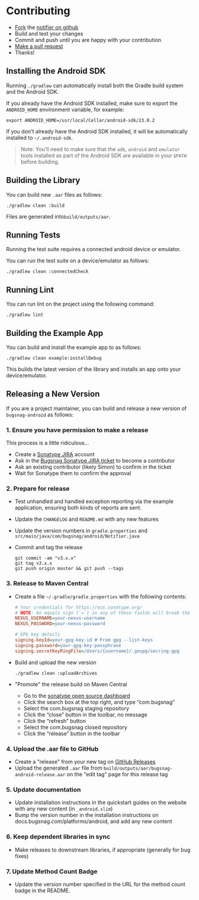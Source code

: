 Contributing
============

-   [Fork](https://help.github.com/articles/fork-a-repo) the [notifier on github](https://github.com/bugsnag/bugsnag-android)
-   Build and test your changes
-   Commit and push until you are happy with your contribution
-   [Make a pull request](https://help.github.com/articles/using-pull-requests)
-   Thanks!


Installing the Android SDK
--------------------------

Running `./gradlew` can automatically install both the Gradle build system
and the Android SDK.

If you already have the Android SDK installed, make sure to export the
`ANDROID_HOME` environment variable, for example:

```shell
export ANDROID_HOME=/usr/local/Cellar/android-sdk/23.0.2
```

If you don't already have the Android SDK installed, it will be automatically
installed to `~/.android-sdk`.

> Note: You'll need to make sure that the `adb`, `android` and `emulator` tools
> installed as part of the Android SDK are available in your `$PATH` before
> building.


Building the Library
---------------------

You can build new `.aar` files as follows:

```shell
./gradlew clean :build
```

Files are generated into`build/outputs/aar`.


Running Tests
-------------

Running the test suite requires a connected android device or emulator.

You can run the test suite on a device/emulator as follows:

```shell
./gradlew clean :connectedCheck
```

Running Lint
------------
You can run lint on the project using the following command:

```shell
./gradlew lint
```

Building the Example App
------------------------

You can build and install the example app to as follows:

```shell
./gradlew clean example:installDebug
```

This builds the latest version of the library and installs an app onto your
device/emulator.


Releasing a New Version
-----------------------

If you are a project maintainer, you can build and release a new version of
`bugsnag-android` as follows:

### 1. Ensure you have permission to make a release

This process is a little ridiculous...

-   Create a [Sonatype JIRA](https://issues.sonatype.org) account
-   Ask in the [Bugsnag Sonatype JIRA ticket](https://issues.sonatype.org/browse/OSSRH-5533) to become a contributor
-   Ask an existing contributor (likely Simon) to confirm in the ticket
-   Wait for Sonatype them to confirm the approval


### 2. Prepare for release

-   Test unhandled and handled exception reporting via the example application,
    ensuring both kinds of reports are sent.
-   Update the `CHANGELOG` and `README.md` with any new features

-   Update the version numbers in `gradle.properties` and `src/main/java/com/bugsnag/android/Notifier.java`

-   Commit and tag the release

    ```shell
    git commit -am "v3.x.x"
    git tag v3.x.x
    git push origin master && git push --tags
    ```

### 3. Release to Maven Central

-   Create a file `~/.gradle/gradle.properties` with the following contents:

    ```ini
    # Your credentials for https://oss.sonatype.org/
    # NOTE: An equals sign (`=`) in any of these fields will break the parser
    NEXUS_USERNAME=your-nexus-username
    NEXUS_PASSWORD=your-nexus-password

    # GPG key details
    signing.keyId=your-gpg-key-id # From gpg --list-keys
    signing.password=your-gpg-key-passphrase
    signing.secretKeyRingFile=/Users/{username}/.gnupg/secring.gpg
    ```

-   Build and upload the new version

    ```shell
    ./gradlew clean :uploadArchives
    ```

-   "Promote" the release build on Maven Central

    -   Go to the [sonatype open source dashboard](https://oss.sonatype.org/index.html#stagingRepositories)
    -   Click the search box at the top right, and type “com.bugsnag”
    -   Select the com.bugsnag staging repository
    -   Click the “close” button in the toolbar, no message
    -   Click the “refresh” button
    -   Select the com.bugsnag closed repository
    -   Click the “release” button in the toolbar

### 4. Upload the .aar file to GitHub

-   Create a "release" from your new tag on [GitHub Releases](https://github.com/bugsnag/bugsnag-android/releases)
-   Upload the generated `.aar` file from `build/outputs/aar/bugsnag-android-release.aar` on the "edit tag" page for this release tag

### 5. Update documentation

-    Update installation instructions in the quickstart
     guides on the website with any new content (in `_android.slim`)
-    Bump the version number in the installation instructions on
     docs.bugsnag.com/platforms/android, and add any new content

### 6. Keep dependent libraries in sync

-    Make releases to downstream libraries, if appropriate (generally for bug
     fixes)
     
### 7. Update Method Count Badge
-   Update the version number specified in the URL for the method count badge in the README. 

